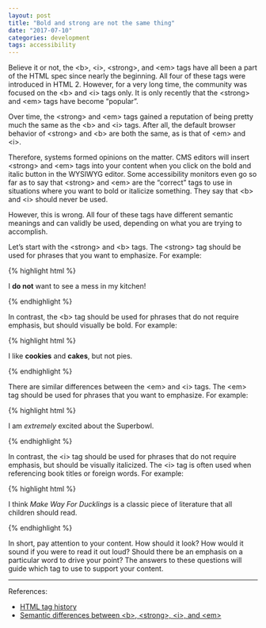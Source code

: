 ```yaml
---
layout: post
title: "Bold and strong are not the same thing"
date: "2017-07-10"
categories: development
tags: accessibility
---
```


Believe it or not, the &lt;b&gt;, &lt;i&gt;, &lt;strong&gt;, and &lt;em&gt; tags have all been a part of the HTML spec since nearly the beginning. All four of these tags were introduced in HTML 2. However, for a very long time, the community was focused on the &lt;b&gt; and &lt;i&gt; tags only. It is only recently that the &lt;strong&gt; and &lt;em&gt; tags have become “popular”.

Over time, the &lt;strong&gt; and &lt;em&gt; tags gained a reputation of being pretty much the same as the &lt;b&gt; and &lt;i&gt; tags. After all, the default browser behavior of &lt;strong&gt; and &lt;b&gt; are both the same, as is that of &lt;em&gt; and &lt;i&gt;.

Therefore, systems formed opinions on the matter. CMS editors will insert &lt;strong&gt; and &lt;em&gt; tags into your content when you click on the bold and italic button in the WYSIWYG editor. Some accessibility monitors even go so far as to say that &lt;strong&gt; and &lt;em&gt; are the “correct” tags to use in situations where you want to bold or italicize something. They say that &lt;b&gt; and &lt;i&gt; should never be used.

However, this is wrong. All four of these tags have different semantic meanings and can validly be used, depending on what you are trying to accomplish.

Let’s start with the &lt;strong&gt; and &lt;b&gt; tags. The &lt;strong&gt; tag should be used for phrases that you want to emphasize. For example:

{% highlight html %}
<p>I <strong>do not</strong> want to see a mess in my kitchen!</p>
{% endhighlight %}

In contrast, the &lt;b&gt; tag should be used for phrases that do not require emphasis, but should visually be bold. For example:

{% highlight html %}
<p>I like <b>cookies</b> and <b>cakes</b>, but not pies.</p>
{% endhighlight %}

There are similar differences between the &lt;em&gt; and &lt;i&gt; tags. The &lt;em&gt; tag should be used for phrases that you want to emphasize. For example:

{% highlight html %}
<p>I am <em>extremely</em> excited about the Superbowl.</p>
{% endhighlight %}

In contrast, the &lt;i&gt; tag should be used for phrases that do not require emphasis, but should be visually italicized. The &lt;i&gt; tag is often used when referencing book titles or foreign words. For example:

{% highlight html %}
<p>I think <i>Make Way For Ducklings</i> is a classic piece of literature that all children should read.</p>
{% endhighlight %}

In short, pay attention to your content.  How should it look?  How would it sound if you were to read it out loud? Should there be an emphasis on a particular word to drive your point?  The answers to these questions will guide which tag to use to support your content.  

<hr>

References:

* [HTML tag history](http://www.martinrinehart.com/frontend-engineering/engineers/html/html-tag-history.html)
* [Semantic differences between &lt;b&gt;, &lt;strong&gt;, &lt;i&gt;, and &lt;em&gt;](http://html5doctor.com/i-b-em-strong-element/)
